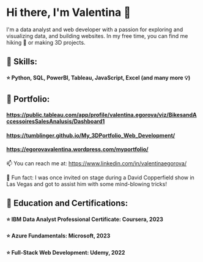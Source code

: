 # Hi there, I'm Valentina 👋

I'm a data analyst and web developer with a passion for exploring and visualizing data, and building websites. In my free time, you can find me hiking :walking: or making 3D projects. 

## :open_book: **Skills:** 
#### :star: Python, SQL, PowerBI, Tableau, JavaScript, Excel (and many more :bulb:) 
 
## :open_book: **Portfolio:** 
#### https://public.tableau.com/app/profile/valentina.egorova/viz/BikesandAccessoiresSalesAnalusis/Dashboard1
#### https://tumblinger.github.io/My_3DPortfolio_Web_Development/
#### https://egorovavalentina.wordpress.com/myportfolio/

 📫 You can reach me at: https://www.linkedin.com/in/valentinaegorova/

🎩 Fun fact: I was once invited on stage during a David Copperfield show in Las Vegas and got to assist him with some mind-blowing tricks!

## :open_book: **Education and Certifications:**
#### :star: IBM Data Analyst Professional Certificate: Coursera, 2023
#### :star: Azure Fundamentals: Microsoft, 2023
#### :star: Full-Stack Web Development: Udemy, 2022


